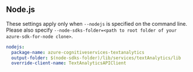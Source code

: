 ## Node.js

These settings apply only when `--nodejs` is specified on the command line.
Please also specify `--node-sdks-folder=<path to root folder of your azure-sdk-for-node clone>`.

``` yaml $(nodejs)
nodejs:
  package-name: azure-cognitiveservices-textanalytics
  output-folder: $(node-sdks-folder)/lib/services/textAnalytics/lib
  override-client-name: TextAnalyticsAPIClient
```
